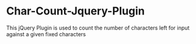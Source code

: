 # Char-Count-Jquery-Plugin
This jQuery Plugin is used to count the number of characters left for input against a given fixed characters
